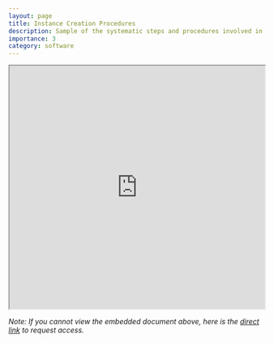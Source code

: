 ```yaml
---
layout: page
title: Instance Creation Procedures
description: Sample of the systematic steps and procedures involved in creating a new instance of an object within a generalized service
importance: 3
category: software
---
```


<iframe src="https://drive.google.com/file/d/1yueUXQlMe0gndREXCJdJCjKXEPRWTIMp/preview" width="100%" height="480px" allow="autoplay"></iframe>

_Note: If you cannot view the embedded document above, here is the [direct link](https://drive.google.com/file/d/1yueUXQlMe0gndREXCJdJCjKXEPRWTIMp/preview) to request access._
